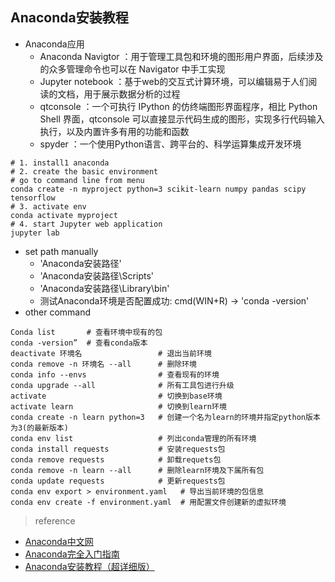 ## Anaconda安装教程

- Anaconda应用
  - Anaconda Navigtor ：用于管理工具包和环境的图形用户界面，后续涉及的众多管理命令也可以在 Navigator 中手工实现
  - Jupyter notebook ：基于web的交互式计算环境，可以编辑易于人们阅读的文档，用于展示数据分析的过程
  - qtconsole ：一个可执行 IPython 的仿终端图形界面程序，相比 Python Shell 界面，qtconsole 可以直接显示代码生成的图形，实现多行代码输入执行，以及内置许多有用的功能和函数
  - spyder ：一个使用Python语言、跨平台的、科学运算集成开发环境

```shell
# 1. install1 anaconda
# 2. create the basic environment
# go to command line from menu
conda create -n myproject python=3 scikit-learn numpy pandas scipy tensorflow
# 3. activate env
conda activate myproject
# 4. start Jupyter web application
jupyter lab
```

- set path manually
  - 'Anaconda安装路径'
  - 'Anaconda安装路径\Scripts'
  - 'Anaconda安装路径\Library\bin'
  - 测试Anaconda环境是否配置成功: cmd(WIN+R) -> 'conda -version'
- other command

```shell
Conda list       # 查看环境中现有的包
conda -version”  # 查看conda版本
deactivate 环境名                 # 退出当前环境
conda remove -n 环境名 --all      # 删除环境
conda info --envs                # 查看现有的环境
conda upgrade --all              # 所有工具包进行升级
activate                         # 切换到base环境
activate learn                   # 切换到learn环境
conda create -n learn python=3   # 创建一个名为learn的环境并指定python版本为3(的最新版本)
conda env list                   # 列出conda管理的所有环境
conda install requests           # 安装requests包
conda remove requests            # 卸载requets包
conda remove -n learn --all      # 删除learn环境及下属所有包
conda update requests            # 更新requests包
conda env export > environment.yaml   # 导出当前环境的包信息
conda env create -f environment.yaml  # 用配置文件创建新的虚拟环境
```

> reference
- [Anaconda中文网](https://anaconda.org.cn/)
- [Anaconda完全入门指南](https://www.jianshu.com/p/eaee1fadc1e9)
- [Anaconda安装教程（超详细版）](https://blog.csdn.net/m0_61607990/article/details/129531686)

